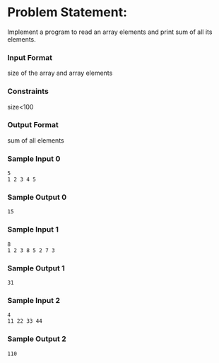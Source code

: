 # Problem Statement:

Implement a program to read an array elements and print sum of all its elements.

### Input Format

size of the array and array elements

### Constraints

size<100

### Output Format

sum of all elements

### Sample Input 0
```
5
1 2 3 4 5
```
### Sample Output 0
```
15
```
### Sample Input 1
```
8
1 2 3 8 5 2 7 3
```
### Sample Output 1
```
31
```
### Sample Input 2
```
4
11 22 33 44
```
### Sample Output 2
```
110
```
